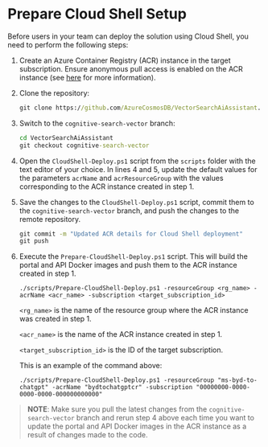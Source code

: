 # Prepare Cloud Shell Setup

Before users in your team can deploy the solution using Cloud Shell, you need to perform the following steps:

1. Create an Azure Container Registry (ACR) instance in the target subscription. Ensure anonymous pull access is enabled on the ACR instance (see [here](https://learn.microsoft.com/en-us/azure/container-registry/anonymous-pull-access) for more information).

2. Clone the repository:
   
    ```cmd
    git clone https://github.com/AzureCosmosDB/VectorSearchAiAssistant.git
    ```

3. Switch to the `cognitive-search-vector` branch:

    ```cmd
    cd VectorSearchAiAssistant
    git checkout cognitive-search-vector
    ```

4. Open the `CloudShell-Deploy.ps1` script from the `scripts` folder with the text editor of your choice. In lines 4 and 5, update the default values for the parameters `acrName` and `acrResourceGroup` with the values corresponding to the ACR instance created in step 1. 

5. Save the changes to the `CloudShell-Deploy.ps1` script, commit them to the `cognitive-search-vector` branch, and push the changes to the remote repository.

    ```cmd
    git commit -m "Updated ACR details for Cloud Shell deployment"
    git push
    ```
   
6. Execute the `Prepare-CloudShell-Deploy.ps1` script. This will build the portal and API Docker images and push them to the ACR instance created in step 1.


    ```pwsh
    ./scripts/Prepare-CloudShell-Deploy.ps1 -resourceGroup <rg_name> -acrName <acr_name> -subscription <target_subscription_id>
    ```

    `<rg_name>` is the name of the resource group where the ACR instance was created in step 1.

    `<acr_name>` is the name of the ACR instance created in step 1.

    `<target_subscription_id>` is the ID of the target subscription.

    This is an example of the command above: 
    ```pwsh
    ./scripts/Prepare-CloudShell-Deploy.ps1 -resourceGroup "ms-byd-to-chatgpt" -acrName "bydtochatgptcr" -subscription "00000000-0000-0000-0000-000000000000"
    ```

>**NOTE**:
>Make sure you pull the latest changes from the `cognitive-search-vector` branch and rerun step 4 above each time you want to update the portal and API Docker images in the ACR instance as a result of changes made to the code.